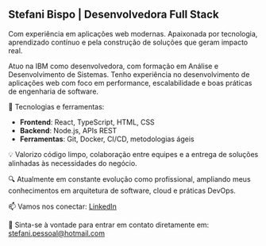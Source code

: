 ## Stefani Bispo | Desenvolvedora Full Stack

Com experiência em aplicações web modernas. Apaixonada por tecnologia, aprendizado contínuo e pela construção de soluções que geram impacto real.

Atuo na IBM como desenvolvedora, com formação em Análise e Desenvolvimento de Sistemas. Tenho experiência no desenvolvimento de aplicações web com foco em performance, escalabilidade e boas práticas de engenharia de software.

🎯 Tecnologias e ferramentas:
- **Frontend**: React, TypeScript, HTML, CSS
- **Backend**: Node.js, APIs REST
- **Ferramentas**: Git, Docker, CI/CD, metodologias ágeis

💡 Valorizo código limpo, colaboração entre equipes e a entrega de soluções alinhadas às necessidades do negócio.

🔍 Atualmente em constante evolução como profissional, ampliando meus conhecimentos em arquitetura de software, cloud e práticas DevOps.

📫 Vamos nos conectar: [LinkedIn](https://www.linkedin.com/in/stefani-bispo-3bb7b0123/)

📧 Sinta-se à vontade para entrar em contato diretamente em: stefani.pessoal@hotmail.com
